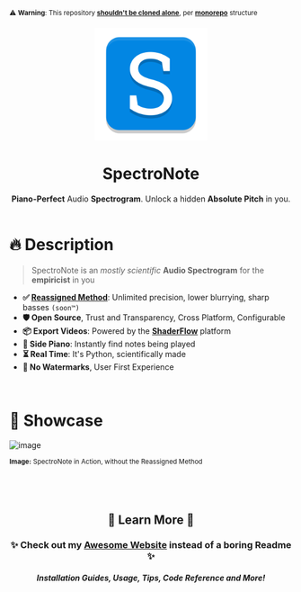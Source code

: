 <sup>⚠️ **Warning**: This repository [**shouldn't be cloned alone**](https://brokensrc.dev/get/source), per [**monorepo**](https://github.com/BrokenSource/BrokenSource) structure</sup>
<div align="center">
  <a href="https://brokensrc.dev/spectronote"><img src="https://raw.githubusercontent.com/BrokenSource/SpectroNote/Master/SpectroNote/Resources/Images/SpectroNote.png" width="200"></a>
  <h1>SpectroNote</h1>
  <b>Piano-Perfect</b> Audio <b>Spectrogram</b>. Unlock a hidden <b>Absolute Pitch</b> in you.
</div>

<br>

# 🔥 Description

> SpectroNote is an _mostly scientific_ **Audio Spectrogram** for the **empiricist** in you

- **✅ [**Reassigned Method**](https://en.wikipedia.org/wiki/Reassignment_method)**: Unlimited precision, lower blurrying, sharp basses `(soon™)`
- **🛡️ Open Source**, Trust and Transparency, Cross Platform, Configurable
- **📦 Export Videos**: Powered by the [**ShaderFlow**](https://github.com/BrokenSource/ShaderFlow) platform
- **🎹 Side Piano**: Instantly find notes being played
- **⏳ Real Time**: It's Python, scientifically made
- **🎨 No Watermarks**, User First Experience

<br>

# 📸 Showcase

![image](https://github.com/BrokenSource/SpectroNote/assets/29046864/23d2ab9f-0c02-45bd-89f0-d8e57b7d112b)

<sup><b>Image:</b> SpectroNote in Action, without the Reassigned Method</sup>

<br>
<br>

<div align="center">
  <h2>🍁 Learn More 🍁</h2>
  <h3>✨ Check out my <a href="https://brokensrc.dev/pianola/get"><b>Awesome Website</b></a> instead of a boring Readme ✨</h3>
  <h5>Installation Guides, Usage, Tips, Code Reference and More!</h5>
</div>
